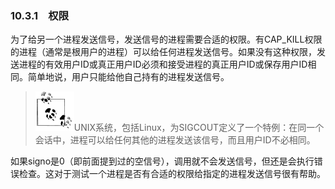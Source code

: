 ### 10.3.1　权限

为了给另一个进程发送信号，发送信号的进程需要合适的权限。有CAP_KILL权限的进程（通常是根用户的进程）可以给任何进程发送信号。如果没有这种权限，发送进程的有效用户ID或真正用户ID必须和接受进程的真正用户ID或保存用户ID相同。简单地说，用户只能给他自己持有的进程发送信号。

> <img class="my_markdown" src="../images/1.png" style="width:62px;  height: 63px; "/>UNIX系统，包括Linux，为SIGCOUT定义了一个特例：在同一个会话中，进程可以给任何其他的进程发送该信号，而且用户ID不必相同。

如果signo是0（即前面提到过的空信号），调用就不会发送信号，但还是会执行错误检查。这对于测试一个进程是否有合适的权限给指定的进程发送信号很有帮助。

